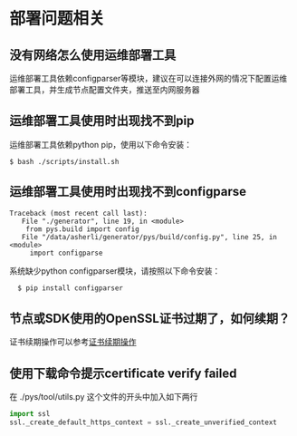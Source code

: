 # 部署问题相关

## 没有网络怎么使用运维部署工具

运维部署工具依赖configparser等模块，建议在可以连接外网的情况下配置运维部署工具，并生成节点配置文件夹，推送至内网服务器

## 运维部署工具使用时出现找不到pip

运维部署工具依赖python pip，使用以下命令安装：
```
$ bash ./scripts/install.sh
```

## 运维部署工具使用时出现找不到configparse

```
Traceback (most recent call last):
   File "./generator", line 19, in <module>
    from pys.build import config
   File "/data/asherli/generator/pys/build/config.py", line 25, in <module>
     import configparse
```

系统缺少python configparser模块，请按照以下命令安装：

```bash
  $ pip install configparser
```

## 节点或SDK使用的OpenSSL证书过期了，如何续期？

证书续期操作可以参考[证书续期操作](../manual/certificates.md#id9)

## 使用下载命令提示certificate verify failed

在 ./pys/tool/utils.py 这个文件的开头中加入如下两行

```python
import ssl
ssl._create_default_https_context = ssl._create_unverified_context
```
